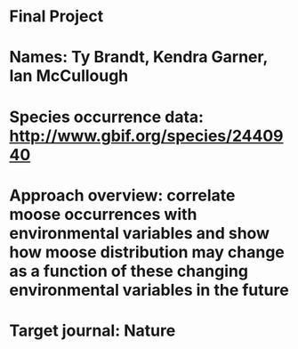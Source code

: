 # Final Project
# Names: Ty Brandt, Kendra Garner, Ian McCullough

# Species occurrence data: http://www.gbif.org/species/2440940

# Approach overview: correlate moose occurrences with environmental variables and show how moose distribution may change as a function of these changing environmental variables in the future

# Target journal: Nature